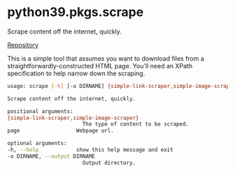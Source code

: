 # python39.pkgs.scrape

Scrape content off the internet, quickly.

[Repository](https://github.com/goromal/scrape)

This is a simple tool that assumes you want to download files from a straightforwardly-constructed HTML page. You'll need an XPath specification to help narrow down the scraping.

```bash
usage: scrape [-h] [-o DIRNAME] {simple-link-scraper,simple-image-scraper} page

Scrape content off the internet, quickly.

positional arguments:
{simple-link-scraper,simple-image-scraper}
                        The type of content to be scraped.
page                  Webpage url.

optional arguments:
-h, --help            show this help message and exit
-o DIRNAME, --output DIRNAME
                        Output directory.
```

